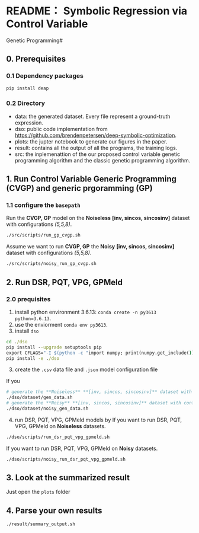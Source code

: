 # README： Symbolic Regression via Control Variable
Genetic Programming#


## 0. Prerequisites

### 0.1 Dependency packages
```bash
pip install deap
```


### 0.2 Directory 

- data: the generated dataset. Every file represent a ground-truth expression.
- dso: public code implementation from https://github.com/brendenpetersen/deep-symbolic-optimization.
- plots: the jupter notebook to generate our figures in the paper.
- result: contains all the output of all the programs, the training logs.
- src: the inplemenattion of the our proposed control variable genetic programming algorithm and the classic genetic programming algorithm.


## 1. Run Control Variable Generic Programming (CVGP) and generic prgoramming (GP)

### 1.1 configure the `basepath`
Run the **CVGP, GP** model on the **Noiseless** **[inv, sincos, sincosinv]** dataset with configurations *(5,5,8)*.

```bash
./src/scripts/run_gp_cvgp.sh
```


Assume we want to run **CVGP, GP** the **Noisy** **[inv, sincos, sincosinv]** dataset with configurations *(5,5,8)*.

```bash
./src/scripts/noisy_run_gp_cvgp.sh
```


## 2. Run DSR, PQT, VPG, GPMeld

### 2.0 prequisites
1. install python environment 3.6.13: `conda create -n py3613 python=3.6.13`. 
2. use the enviorment `conda env py3613`.
3. install `dso`
```cmd
cd ./dso
pip install --upgrade setuptools pip
export CFLAGS="-I $(python -c "import numpy; print(numpy.get_include())") $CFLAGS"
pip install -e ./dso
```

3. create the `.csv` data file and `.json` model configuration file

If you 
```bash
# generate the **Noiseless** **[inv, sincos, sincosinv]** dataset with configurations *(5,5,8)*.
./dso/dataset/gen_data.sh
# generate the **Noisy** **[inv, sincos, sincosinv]** dataset with configurations *(5,5,8)*.
./dso/dataset/noisy_gen_data.sh
```


4. run DSR, PQT, VPG, GPMeld models by
If you want to run DSR, PQT, VPG, GPMeld on **Noiseless** datasets.
```bash
./dso/scripts/run_dsr_pqt_vpg_gpmeld.sh
```

If you want to run DSR, PQT, VPG, GPMeld on **Noisy** datasets.
```bash
./dso/scripts/noisy_run_dsr_pqt_vpg_gpmeld.sh
```

## 3. Look at the summarized result 
Just open the `plots` folder

## 4. Parse your own results
```bash
./result/summary_output.sh
```

